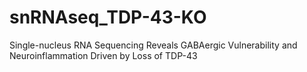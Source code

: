 # snRNAseq_TDP-43-KO
Single-nucleus RNA Sequencing Reveals GABAergic Vulnerability and Neuroinflammation Driven by Loss of TDP-43

